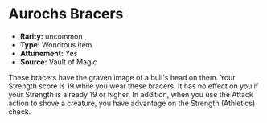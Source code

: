 
# Aurochs Bracers

* **Rarity:** uncommon
* **Type:** Wondrous item
* **Attunement:** Yes
* **Source:** Vault of Magic


These bracers have the graven image of a bull's head on them. Your Strength score is 19 while you wear these bracers. It has no effect on you if your Strength is already 19 or higher. In addition, when you use the Attack action to shove a creature, you have advantage on the Strength (Athletics) check.
